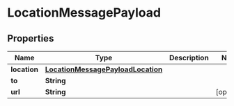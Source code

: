 

# LocationMessagePayload


## Properties

| Name | Type | Description | Notes |
|------------ | ------------- | ------------- | -------------|
|**location** | [**LocationMessagePayloadLocation**](LocationMessagePayloadLocation.md) |  |  |
|**to** | **String** |  |  |
|**url** | **String** |  |  [optional] |




